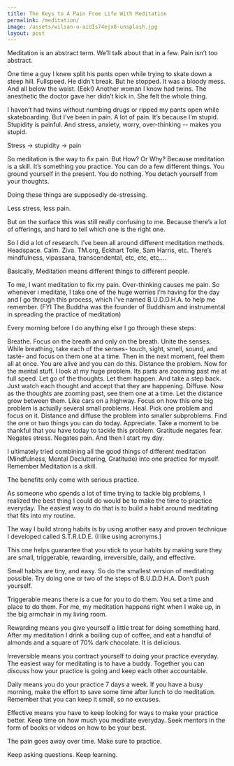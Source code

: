 ```yaml
---
title: The Keys to A Pain Free Life With Meditation
permalink: /meditation/
image: /assets/wilsan-u-aiUIs74ejx8-unsplash.jpg
layout: post
---
```



Meditation is an abstract term. We’ll talk about that in a few. Pain isn’t too abstract.

One time a guy I knew split his pants open while trying to skate down a steep hill. Fullspeed. He didn’t break. But he stopped. It was a bloody mess. And all below the waist. (Eek!)
Another woman I know had twins. The anesthetic the doctor gave her didn’t kick in. She felt the whole thing.

I haven’t had twins without numbing drugs or ripped my pants open while skateboarding. But I’ve been in pain. A lot of pain. It’s because I’m stupid. Stupidity is painful. And stress, anxiety, worry, over-thinking -- makes you stupid.


Stress -> stupidity -> pain

So meditation is the way to fix pain. But How? Or Why? Because meditation is a skill. It’s something you practice. You can do a few different things. You ground yourself in the present. You do nothing. You detach yourself from your thoughts.

Doing these things are supposedly de-stressing.

Less stress, less pain.

But on the surface this was still really confusing to me. Because there’s a lot of offerings, and hard to tell which one is the right one.

So I did a lot of research. I’ve been all around different meditation methods. Headspace. Calm. Ziva. TM.org, Eckhart Tolle, Sam Harris, etc. There’s mindfulness, vipassana, transcendental, etc, etc, etc….

Basically, Meditation means different things to different people.

To me, I want meditation to fix my pain. Over-thinking causes me pain. So whenever i meditate, I take one of the huge worries I’m having for the day and I go through this process, which I’ve named B.U.D.D.H.A. to help me remember. (FYI The Buddha was the founder of Buddhism and instrumental in spreading the practice of meditation)

Every morning before I do anything else I go through these steps:

Breathe. Focus on the breath and only on the breath.
Unite the senses. While breathing, take each of the senses- touch, sight, smell, sound, and taste- and focus on them one at a time. Then in the next moment, feel them all at once. You are alive and you can do this.
Distance the problem. Now for the mental stuff. I look at my huge problem. Its parts are zooming past me at full speed. Let go of the thoughts. Let them happen. And take a step back. Just watch each thought and accept that they are happening.
Diffuse. Now as the thoughts are zooming past, see them one at a time. Let the distance grow between them. Like cars on a highway. Focus on how this one big problem is actually several small problems.
Heal. Pick one problem and focus on it. Distance and diffuse the problem into smaller subproblems. Find the one or two things you can do today.
Appreciate. Take a moment to be thankful that you have today to tackle this problem. Gratitude negates fear. Negates stress. Negates pain.
And then I start my day.

I ultimately tried combining all the good things of different meditation (Mindfulness, Mental Decluttering, Gratitude) into one practice for myself. Remember Meditation is a skill.

The benefits only come with serious practice.

As someone who spends a lot of time trying to tackle big problems, I realized the best thing I could do would be to make the time to practice everyday. The easiest way to do that is to build a habit around meditating that fits into my routine.

The way I build strong habits is by using another easy and proven technique I developed called S.T.R.I.D.E. (I like using acronyms.)

This one helps guarantee that you stick to your habits by making sure they are small, triggerable, rewarding, irreversible, daily, and effective.

Small habits are tiny, and easy. So do the smallest version of meditating possible. Try doing one or two of the steps of B.U.D.D.H.A. Don’t push yourself.

Triggerable means there is a cue for you to do them. You set a time and place to do them. For me, my meditation happens right when I wake up, in the big armchair in my living room.

Rewarding means you give yourself a little treat for doing something hard. After my meditation I drink a boiling cup of coffee, and eat a handful of almonds and a square of 70% dark chocolate. It is delicious.

Irreversible means you contract yourself to doing your practice everyday. The easiest way for meditating is to have a buddy. Together you can discuss how your practice is going and keep each other accountable.

Daily means you do your practice 7 days a week. If you have a busy morning, make the effort to save some time after lunch to do meditation. Remember that you can keep it small, so no excuses.

Effective means you have to keep looking for ways to make your practice better. Keep time on how much you meditate everyday. Seek mentors in the form of books or videos on how to be your best.

The pain goes away over time. Make sure to practice.

Keep asking questions. Keep learning.
